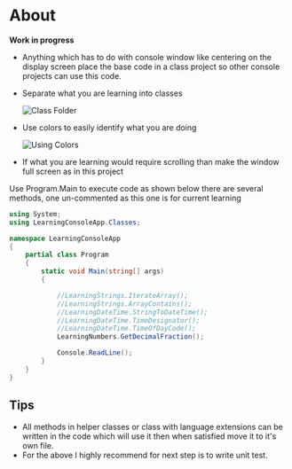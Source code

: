 ﻿# About

**Work in progress**

- Anything which has to do with console window like centering on the display screen place the base code in a class project so other console projects can use this code.
- Separate what you are learning into classes

  ![Class Folder](assets/classFolder.png)
- Use colors to easily identify what you are doing

  ![Using Colors](assets/UsingColors.png)

- If what you are learning would require scrolling than make the window full screen as in this project

Use Program.Main to execute code as shown below there are several methods, one un-commented as this one is for current learning

```csharp
using System;
using LearningConsoleApp.Classes;

namespace LearningConsoleApp
{
    partial class Program
    {
        static void Main(string[] args)
        {

            //LearningStrings.IterateArray();
            //LearningStrings.ArrayContains();
            //LearningDateTime.StringToDateTime();
            //LearningDateTime.TimeDesignator();
            //LearningDateTime.TimeOfDayCode();
            LearningNumbers.GetDecimalFraction();

            Console.ReadLine();
        }
    }
}
```

## Tips

- All methods in helper classes or class with language extensions can be written in the code which will use it then when satisfied move it to it's own file.
- For the above I highly recommend for next step is to write unit test.